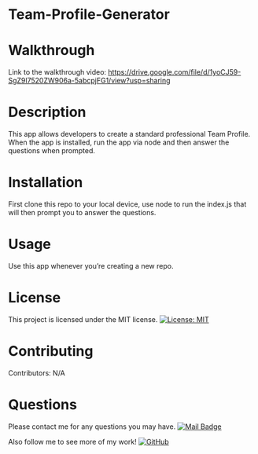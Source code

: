 # Team-Profile-Generator

# Walkthrough
Link to the walkthrough video:
https://drive.google.com/file/d/1yoCJ59-SgZ9l7520ZW906a-5abcpjFG1/view?usp=sharing


# Description
This app allows developers to create a standard professional Team Profile. 
When the app is installed, run the app via node and then answer the questions when prompted.


# Installation
First clone this repo to your local device, use node to run the index.js that will then prompt you to answer the questions.


# Usage
Use this app whenever you’re creating a new repo.


# License
This project is licensed under the MIT license. 
[![License: MIT](https://img.shields.io/badge/license-MIT-blue.svg)](https://opensource.org/licenses/MIT)


# Contributing
​Contributors: N/A


# Questions
Please contact me for any questions you may have.
[![Mail Badge](https://img.shields.io/badge/-vin.richitelli-c0392b?style=flat&labelColor=c0392b&logo=gmail&logoColor=white)](mailto:vin.richitelli@gmail.com)

Also follow me to see more of my work!
[![GitHub](https://img.shields.io/github/followers/vinrich10?style=social)](https://github.com/vinrich10)

